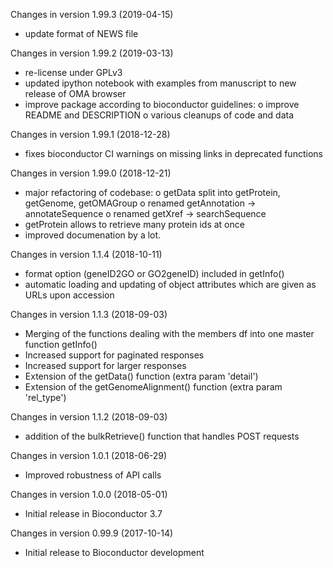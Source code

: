 Changes in version 1.99.3 (2019-04-15)
+ update format of NEWS file

Changes in version 1.99.2 (2019-03-13)
+ re-license under GPLv3
+ updated ipython notebook with examples from manuscript to new release of OMA browser
+ improve package according to bioconductor guidelines:
  o improve README and DESCRIPTION
  o various cleanups of code and data

Changes in version 1.99.1 (2018-12-28)
+ fixes bioconductor CI warnings on missing links in deprecated functions

Changes in version 1.99.0 (2018-12-21)
+ major refactoring of codebase:
  o getData split into getProtein, getGenome, getOMAGroup
  o renamed getAnnotation -> annotateSequence
  o renamed getXref -> searchSequence
+ getProtein allows to retrieve many protein ids at once
+ improved documenation by a lot.

Changes in version 1.1.4 (2018-10-11)
+ format option (geneID2GO or GO2geneID) included in getInfo()
+ automatic loading and updating of object attributes which are given as URLs upon accession 

Changes in version 1.1.3 (2018-09-03)
+ Merging of the functions dealing with the members df into one master function getInfo()
+ Increased support for paginated responses
+ Increased support for larger responses
+ Extension of the getData() function (extra param 'detail')
+ Extension of the getGenomeAlignment() function (extra param 'rel_type')

Changes in version 1.1.2 (2018-09-03)
+ addition of the bulkRetrieve() function that handles POST requests

Changes in version 1.0.1 (2018-06-29)
+ Improved robustness of API calls

Changes in version 1.0.0 (2018-05-01)
+ Initial release in Bioconductor 3.7

Changes in version 0.99.9 (2017-10-14)
+ Initial release to Bioconductor development
